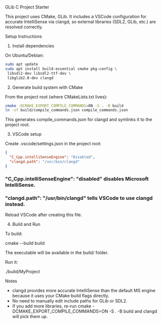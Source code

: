 GLib C Project Starter

This project uses CMake, GLib.
It includes a VSCode configuration for accurate IntelliSense via clangd, so external libraries (SDL2, GLib, etc.) are resolved correctly.

Setup Instructions

1. Install dependencies

On Ubuntu/Debian:

```bash
sudo apt update
sudo apt install build-essential cmake pkg-config \
 libsdl2-dev libsdl2-ttf-dev \
 libglib2.0-dev clangd
```

2. Generate build system with CMake

From the project root (where CMakeLists.txt lives):

```bash
cmake -DCMAKE_EXPORT_COMPILE_COMMANDS=ON -S . -B build
ln -sf build/compile_commands.json compile_commands.json
```

This generates compile_commands.json for clangd and symlinks it to the project root.

3. VSCode setup

Create .vscode/settings.json in the project root:

```json
{
  "C_Cpp.intelliSenseEngine": "Disabled",
  "clangd.path": "/usr/bin/clangd"
}
```

### "C_Cpp.intelliSenseEngine": "disabled" disables Microsoft IntelliSense.

### "clangd.path": "/usr/bin/clangd" tells VSCode to use clangd instead.

Reload VSCode after creating this file.

4. Build and Run

To build:

cmake --build build

The executable will be available in the build/ folder.

Run it:

./build/MyProject

Notes

- clangd provides more accurate IntelliSense than the default MS engine because it uses your CMake build flags directly.
- No need to manually edit include paths for GLib or SDL2.
- If you add more libraries, re-run cmake -DCMAKE_EXPORT_COMPILE_COMMANDS=ON -S . -B build and clangd will pick them up.

